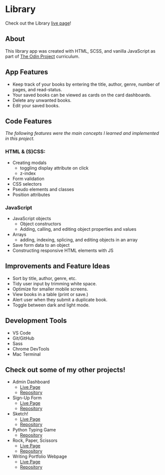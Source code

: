 # Library
Check out the Library [live page](https://olkone.github.io/library/)!

## About
This library app was created with HTML, SCSS, and vanilla JavaScript as part of [The Odin Project](https://www.theodinproject.com/) curriculum.

## App Features
* Keep track of your books by entering the title, author, genre, number of pages, and read-status.
* Your saved books can be viewed as cards on the card dashboards.
* Delete any unwanted books.
* Edit your saved books.

## Code Features
*The following features were the main concepts I learned and implemented in this project.*

### HTML & (S)CSS:
* Creating modals
    * toggling display attribute on click
    * z-index
* Form validation
* CSS selectors
* Pseudo elements and classes
* Position attributes

### JavaScript
* JavaScript objects
    * Object constructors
    * Adding, calling, and editing object properties and values
* Arrays
    * adding, indexing, splicing, and editing objects in an array
* Save form data to an object
* Constructing responsive HTML elements with JS

## Improvements and Feature Ideas
* Sort by title, author, genre, etc.
* Tidy user input by trimming white space.
* Optimize for smaller mobile screens.
* View books in a table (print or save.)
* Alert user when they submit a duplicate book.
* Toggle between dark and light mode.

## Development Tools
* VS Code
* Git/GitHub
* Sass
* Chrome DevTools
* Mac Terminal

## Check out some of my other projects!
* Admin Dashboard
    * [Live Page](https://olkone.github.io/admin-dashboard/)
    * [Repository](https://github.com/olkone/admin-dashboard)
* Sign-Up Form
    * [Live Page](https://olkone.github.io/sign-up-form/)
    * [Repository](https://github.com/olkone/sign-up-form)
* Sketch!
    * [Live Page](https://olkone.github.io/sketch/)
    * [Repository](https://github.com/olkone/sketch)
* Python Typing Game
    * [Repository](https://github.com/olkone/typing-game)
* Rock, Paper, Scissors
    * [Live Page](https://olkone.github.io/rock-paper-scissors/)
    * [Repository](https://github.com/olkone/rock-paper-scissors/)
* Writing Portfolio Webpage
    * [Live Page](https://olkone.github.io/writing-portfolio/)
    * [Repository](https://github.com/olkone/writing-portfolio)